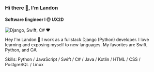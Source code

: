 ### Hi there 👋, I'm Landon
#### Software Engineer I @ UX2D 
![Django, Swift, C# ❤️](https://pbs.twimg.com/profile_banners/283094619/1696099958/1500x500)

Hey I'm Landon 👋 I work as a fullstack Django (Python) developer. I love learning and exposing myself to new languages. My favorites are Swift, Python, and C#. 


Skills: Python / JavaScript / Swift / C# / Java / Kotlin / HTML / CSS / PostgreSQL / Linux

